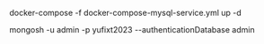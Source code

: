 docker-compose -f docker-compose-mysql-service.yml up -d

mongosh -u admin -p yufixt2023 --authenticationDatabase admin
